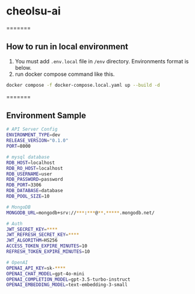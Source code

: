 # cheolsu-ai
=======
## How to run in local environment
1. You must add `.env.local` file in `/env` directory. Environments format is below.
2. run docker compose command like this.
```bash
docker compose -f docker-compose.local.yaml up --build -d
```
=======
## Environment Sample

```bash
# API Server Config
ENVIRONMENT_TYPE=dev
RELEASE_VERSION="0.1.0"
PORT=8000

# mysql database
RDB_HOST=localhost
RDB_RO_HOST=localhost
RDB_USERNAME=user
RDB_PASSWORD=password
RDB_PORT=3306
RDB_DATABASE=database
RDB_POOL_SIZE=10

# MongoDB
MONGODB_URL=mongodb+srv://***:***@**.*****.mongodb.net/

# Auth
JWT_SECRET_KEY=****
JWT_REFRESH_SECRET_KEY=****
JWT_ALGORITHM=HS256
ACCESS_TOKEN_EXPIRE_MINUTES=10
REFRESH_TOKEN_EXPIRE_MINUTES=10

# OpenAI
OPENAI_API_KEY=sk-****
OPENAI_CHAT_MODEL=gpt-4o-mini
OPENAI_COMPLETION_MODEL=gpt-3.5-turbo-instruct
OPENAI_EMBEDDING_MODEL=text-embedding-3-small
```